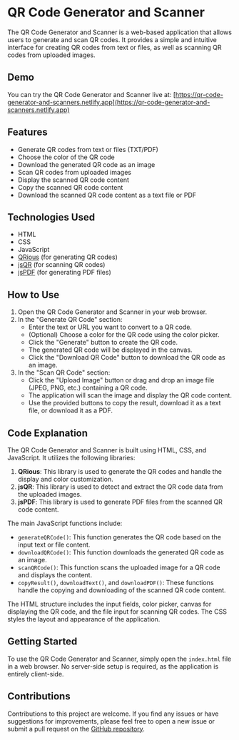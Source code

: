 
# QR Code Generator and Scanner

The QR Code Generator and Scanner is a web-based application that allows users to generate and scan QR codes. It provides a simple and intuitive interface for creating QR codes from text or files, as well as scanning QR codes from uploaded images.

## Demo
You can try the QR Code Generator and Scanner live at: [https://qr-code-generator-and-scanners.netlify.app](https://qr-code-generator-and-scanners.netlify.app)
 
## Features
- Generate QR codes from text or files (TXT/PDF)
- Choose the color of the QR code
- Download the generated QR code as an image
- Scan QR codes from uploaded images
- Display the scanned QR code content
- Copy the scanned QR code content
- Download the scanned QR code content as a text file or PDF

## Technologies Used
- HTML
- CSS
- JavaScript
- [QRious](https://github.com/neocotic/qrious) (for generating QR codes)
- [jsQR](https://github.com/cozmo/jsQR) (for scanning QR codes)
- [jsPDF](https://github.com/parallax/jsPDF) (for generating PDF files)

## How to Use
1. Open the QR Code Generator and Scanner in your web browser.
2. In the "Generate QR Code" section:
   - Enter the text or URL you want to convert to a QR code.
   - (Optional) Choose a color for the QR code using the color picker.
   - Click the "Generate" button to create the QR code.
   - The generated QR code will be displayed in the canvas.
   - Click the "Download QR Code" button to download the QR code as an image.
3. In the "Scan QR Code" section:
   - Click the "Upload Image" button or drag and drop an image file (JPEG, PNG, etc.) containing a QR code.
   - The application will scan the image and display the QR code content.
   - Use the provided buttons to copy the result, download it as a text file, or download it as a PDF.

## Code Explanation
The QR Code Generator and Scanner is built using HTML, CSS, and JavaScript. It utilizes the following libraries:

1. **QRious**: This library is used to generate the QR codes and handle the display and color customization.
2. **jsQR**: This library is used to detect and extract the QR code data from the uploaded images.
3. **jsPDF**: This library is used to generate PDF files from the scanned QR code content.

The main JavaScript functions include:

- `generateQRCode()`: This function generates the QR code based on the input text or file content.
- `downloadQRCode()`: This function downloads the generated QR code as an image.
- `scanQRCode()`: This function scans the uploaded image for a QR code and displays the content.
- `copyResult()`, `downloadText()`, and `downloadPDF()`: These functions handle the copying and downloading of the scanned QR code content.

The HTML structure includes the input fields, color picker, canvas for displaying the QR code, and the file input for scanning QR codes. The CSS styles the layout and appearance of the application.

## Getting Started
To use the QR Code Generator and Scanner, simply open the `index.html` file in a web browser. No server-side setup is required, as the application is entirely client-side.

## Contributions
Contributions to this project are welcome. If you find any issues or have suggestions for improvements, please feel free to open a new issue or submit a pull request on the [GitHub repository](https://github.com/ademabdrei/QR-Code-Generator-and-Scanner).
